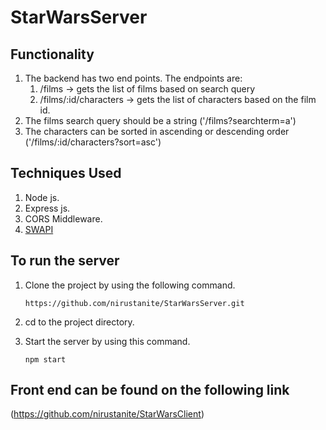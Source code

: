 # StarWarsServer

## Functionality

1. The backend has two end points. The endpoints are:
    1. /films -> gets the list of films based on search query
    2. /films/:id/characters -> gets the list of characters based on the film id.
2. The films search query should be a string ('/films?searchterm=a')
2. The characters can be sorted in ascending or descending order ('/films/:id/characters?sort=asc')

## Techniques Used
1. Node js.
2. Express js.
3. CORS Middleware.
4. [SWAPI](https://swapi.dev/documentation)

## To run the server
1. Clone the project by using the following command.

     `https://github.com/nirustanite/StarWarsServer.git`
 
2. cd to the project directory.

3. Start the server by using this command.
    
    `npm start`
    
## Front end can be found on the following link
  (https://github.com/nirustanite/StarWarsClient)
